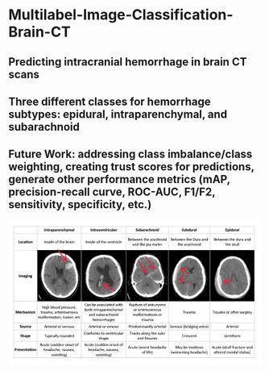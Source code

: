 # Multilabel-Image-Classification-Brain-CT

## Predicting intracranial hemorrhage in brain CT scans

## Three different classes for hemorrhage subtypes: epidural, intraparenchymal, and subarachnoid

## Future Work: addressing class imbalance/class weighting, creating trust scores for predictions, generate other performance metrics (mAP, precision-recall curve, ROC-AUC, F1/F2, sensitivity, specificity, etc.)

![example](https://github.com/DrewAfromsky/Multilabel-Image-Classification-Brain-CT/blob/master/ich.png "example") 
